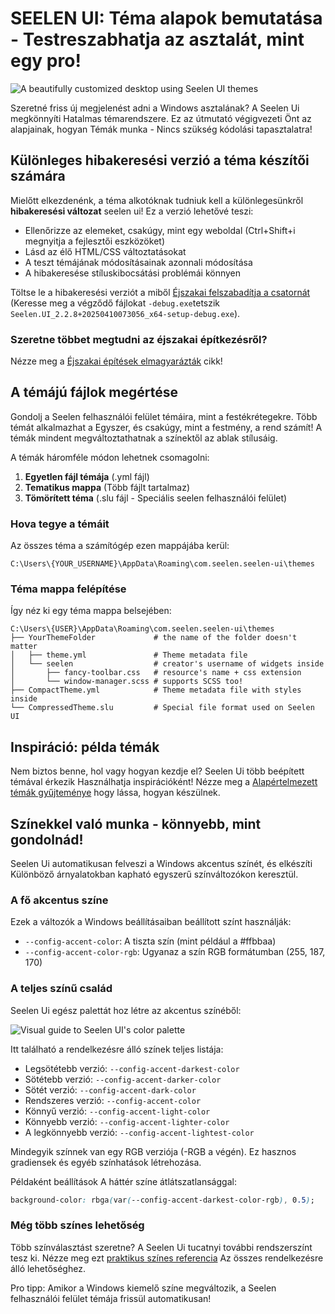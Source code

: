 # SEELEN UI: Téma alapok bemutatása - Testreszabhatja az asztalát, mint egy pro!

![A beautifully customized desktop using Seelen UI themes](https://raw.githubusercontent.com/Seelen-Inc/sl-blogs/refs/heads/master/blog/seelen-ui-theme-tutorial/image.png)

Szeretné friss új megjelenést adni a Windows asztalának? A Seelen Ui megkönnyíti
Hatalmas témarendszere. Ez az útmutató végigvezeti Önt az alapjainak, hogyan
Témák munka - Nincs szükség kódolási tapasztalatra!

## Különleges hibakeresési verzió a téma készítői számára

Mielőtt elkezdenénk, a téma alkotóknak tudniuk kell a különlegesünkről
**hibakeresési változat** seelen ui! Ez a verzió lehetővé teszi:

- Ellenőrizze az elemeket, csakúgy, mint egy weboldal (Ctrl+Shift+i megnyitja a
  fejlesztői eszközöket)
- Lásd az élő HTML/CSS változtatásokat
- A teszt témájának módosításainak azonnali módosítása
- A hibakeresése stíluskibocsátási problémái könnyen

Töltse le a hibakeresési verziót a miből
[Éjszakai felszabadítja a csatornát](https://seelen.io/apps/seelen-ui/releases/nightly)
(Keresse meg a végződő fájlokat `-debug.exe`tetszik
`Seelen.UI_2.2.8+20250410073056_x64-setup-debug.exe`).

### Szeretne többet megtudni az éjszakai építkezésről?

Nézze meg a
[Éjszakai építések elmagyarázták](https://seelen.io/blog/seelen-ui-nightly)
cikk!

## A témájú fájlok megértése

Gondolj a Seelen felhasználói felület témáira, mint a festékrétegekre. Több
témát alkalmazhat a Egyszer, és csakúgy, mint a festmény, a rend számít! A témák
mindent megváltoztathatnak a színektől az ablak stílusáig.

A témák háromféle módon lehetnek csomagolni:

1. **Egyetlen fájl témája** (.yml fájl)
2. **Tematikus mappa** (Több fájlt tartalmaz)
3. **Tömörített téma** (.slu fájl - Speciális seelen felhasználói felület)

### Hova tegye a témáit

Az összes téma a számítógép ezen mappájába kerül:

```text
C:\Users\{YOUR_USERNAME}\AppData\Roaming\com.seelen.seelen-ui\themes
```

### Téma mappa felépítése

Így néz ki egy téma mappa belsejében:

```text
C:\Users\{USER}\AppData\Roaming\com.seelen.seelen-ui\themes
├── YourThemeFolder             # the name of the folder doesn't matter
│   ├── theme.yml               # Theme metadata file
│   └── seelen                  # creator's username of widgets inside
│       ├── fancy-toolbar.css   # resource's name + css extension
│       └── window-manager.scss # supports SCSS too!
├── CompactTheme.yml            # Theme metadata file with styles inside
└── CompressedTheme.slu         # Special file format used on Seelen UI
```

## Inspiráció: példa témák

Nem biztos benne, hol vagy hogyan kezdje el? Seelen Ui több beépített témával
érkezik Használhatja inspirációként! Nézze meg a
[Alapértelmezett témák gyűjteménye](https://github.com/eythaann/Seelen-UI/tree/master/static/themes)
hogy lássa, hogyan készülnek.

## Színekkel való munka - könnyebb, mint gondolnád!

Seelen Ui automatikusan felveszi a Windows akcentus színét, és elkészíti
Különböző árnyalatokban kapható egyszerű színváltozókon keresztül.

### A fő akcentus színe

Ezek a változók a Windows beállításaiban beállított színt használják:

- `--config-accent-color`: A tiszta szín (mint például a #ffbbaa)
- `--config-accent-color-rgb`: Ugyanaz a szín RGB formátumban (255, 187, 170)

### A teljes színű család

Seelen Ui egész palettát hoz létre az akcentus színéből:

![Visual guide to Seelen UI's color palette](https://raw.githubusercontent.com/Seelen-Inc/sl-blogs/refs/heads/master/blog/seelen-ui-theme-tutorial/colors.png)

Itt található a rendelkezésre álló színek teljes listája:

- Legsötétebb verzió: `--config-accent-darkest-color`
- Sötétebb verzió: `--config-accent-darker-color`
- Sötét verzió: `--config-accent-dark-color`
- Rendszeres verzió: `--config-accent-color`
- Könnyű verzió: `--config-accent-light-color`
- Könnyebb verzió: `--config-accent-lighter-color`
- A legkönnyebb verzió: `--config-accent-lightest-color`

Mindegyik színnek van egy RGB verziója (-RGB a végén). Ez hasznos gradiensek és
egyéb színhatások létrehozása.

Példaként beállítások A háttér színe átlátszatlansággal:

```css
background-color: rbga(var(--config-accent-darkest-color-rgb), 0.5);
```

### Még több színes lehetőség

Több színválasztást szeretne? A Seelen Ui tucatnyi további rendszerszínt tesz
ki. Nézze meg ezt
[praktikus színes referencia](https://gist.github.com/eythaann/cd9a3cda0206ce23a17f5ea00ec2ba06)
Az összes rendelkezésre álló lehetőséghez.

Pro tipp: Amikor a Windows kiemelő színe megváltozik, a Seelen felhasználói
felület témája frissül automatikusan!
